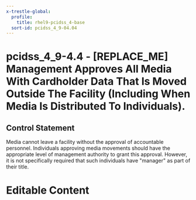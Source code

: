 ```yaml
---
x-trestle-global:
  profile:
    title: rhel9-pcidss_4-base
  sort-id: pcidss_4_9-04.04
---
```


# pcidss_4_9-4.4 - \[REPLACE_ME\] Management Approves All Media With Cardholder Data That Is Moved Outside The Facility (Including When Media Is Distributed To Individuals).

## Control Statement

Media cannot leave a facility without the approval of accountable personnel. Individuals
approving media movements should have the appropriate level of management authority to
grant this approval. However, it is not specifically required that such individuals have
"manager" as part of their title.

# Editable Content

<!-- Make additions and edits below -->
<!-- The above represents the contents of the control as received by the profile, prior to additions. -->
<!-- If the profile makes additions to the control, they will appear below. -->
<!-- The above markdown may not be edited but you may edit the content below, and/or introduce new additions to be made by the profile. -->
<!-- If there is a yaml header at the top, parameter values may be edited. Use --set-parameters to incorporate the changes during assembly. -->
<!-- The content here will then replace what is in the profile for this control, after running profile-assemble. -->
<!-- The current profile has no added parts for this control, but you may add new ones here. -->
<!-- Each addition must have a heading either of the form ## Control my_addition_name -->
<!-- or ## Part a. (where the a. refers to one of the control statement labels.) -->
<!-- "## Control" parts are new parts added after the statement part. -->
<!-- "## Part" parts are new parts added into the top-level statement part with that label. -->
<!-- Subparts may be added with nested hash levels of the form ### My Subpart Name -->
<!-- underneath the parent ## Control or ## Part being added -->
<!-- See https://oscal-compass.github.io/compliance-trestle/tutorials/ssp_profile_catalog_authoring/ssp_profile_catalog_authoring for guidance. -->
